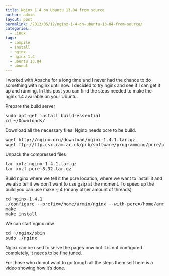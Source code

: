 ```yaml
---
title: Nginx 1.4 on Ubuntu 13.04 from source
author: admin
layout: post
permalink: /2013/05/12/nginx-1-4-on-ubuntu-13-04-from-source/
categories:
  - Linux
tags:
  - compile
  - install
  - nginx
  - nginx 1.4
  - ubuntu 13.04
  - ubunut
---
```

I worked with Apache for a long time and I never had the chance to do something with nginx until now. I decided to try nginx and see if I can get it up and running. In this post you can find the steps needed to make the nginx 1.4 available on your Ubuntu.<!--more-->

Prepare the build server

<pre class="brush: bash; title: ; notranslate" title="">sudo apt-get install build-essential
cd ~/Downloads/
</pre>

Download all the necessary files. Nginx needs pcre to be build. 

<pre class="brush: bash; title: ; notranslate" title="">wget http://nginx.org/download/nginx-1.4.1.tar.gz
wget ftp://ftp.csx.cam.ac.uk/pub/software/programming/pcre/pcre-8.32.tar.gz
</pre>

Unpack the compressed files

<pre class="brush: bash; title: ; notranslate" title="">tar xvfz nginx-1.4.1.tar.gz
tar xvzf pcre-8.32.tar.gz
</pre>

Build nginx where we tell it the pcre location, where we want to install it and we also tell it we don&#8217;t want to use gzip at the moment. To speed up the build you can use make -j 4 (or any other amount of threads)

<pre class="brush: bash; title: ; notranslate" title="">cd nginx-1.4.1
./configure --prefix=/home/armin/nginx --with-pcre=/home/armin/Downloads/pcre-8.32 --without-http_gzip_module
make
make install
</pre>

We can start nginx now

<pre class="brush: bash; title: ; notranslate" title="">cd ~/nginx/sbin
sudo ./nginx
</pre>

Nginx can be used to serve the pages now but it is not configured completely, it needs to be fine tuned.

For those who do not want to go trough all the steps them self here is a video showing how it&#8217;s done.
